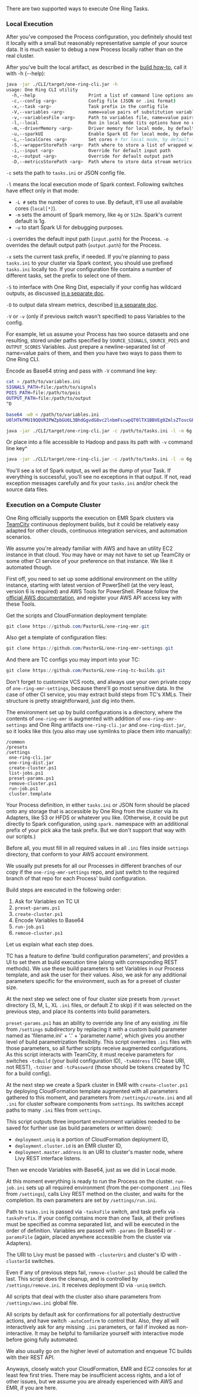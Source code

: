 There are two supported ways to execute One Ring Tasks.

### Local Execution

After you've composed the Process configuration, you definitely should test it locally with a small but reasonably representative sample of your source data. It is much easier to debug a new Process locally rather than on the real cluster.

After you've built the local artifact, as described in the [build how-to](BUILD.md), call it with -h (--help):
```bash
java -jar ./CLI/target/one-ring-cli.jar -h
usage: One Ring CLI utility
  -h,--help                    Print a list of command line options and exit
  -c,--config <arg>            Config file (JSON or .ini format)
  -x,--task <arg>              Task prefix in the config file
  -V,--variables <arg>         name=value pairs of substitution variables for the Spark config encoded as Base64
  -v,--variablesFile <arg>     Path to variables file, name=value pairs per each line
  -l,--local                   Run in local mode (its options have no effect otherwise)
  -m,--driverMemory <arg>      Driver memory for local mode, by default Spark uses 1g
  -u,--sparkUI                 Enable Spark UI for local mode, by default it is disabled
  -L,--localCores <arg>        Set cores # for local mode, by default * -- all cores
  -S,--wrapperStorePath <arg>  Path where to store a list of wrapped wildcards outputs
  -i,--input <arg>             Override for default input path
  -o,--output <arg>            Override for default output path
  -D,--metricsStorePath <arg>  Path where to store data stream metrics, if needed
```

`-c` sets the path to `tasks.ini` or JSON config file.

`-l` means the local execution mode of Spark context. Following switches have effect only in that mode:
* `-L #` sets the number of cores to use. By default, it'll use all available cores (`local[*]`).
* `-m` sets the amount of Spark memory, like `4g` or `512m`. Spark's current default is 1g.
* `-u` to start Spark UI for debugging purposes.

`-i` overrides the default input path (`input.path`) for the Process.
`-o` overrides the default output path (`output.path`) for the Process.

`-x` sets the current task prefix, if needed. If you're planning to pass `tasks.ini` to your cluster via Spark context, you should use prefixed `tasks.ini` locally too. If your configuration file contains a number of different tasks, set the prefix to select one of them.

`-S` to interface with One Ring Dist, especially if your config has wildcard outputs, as discussed [in a separate doc](DIST.md).

`-D` to output data stream metrics, described [in a separate doc](MONITOR.md).

`-V` or `-v` (only if previous switch wasn't specified) to pass Variables to the config.

For example, let us assume your Process has two source datasets and one resulting, stored under paths specified by `SOURCE_SIGNALS`, `SOURCE_POIS` and `OUTPUT_SCORES` Variables. Just prepare a newline-separated list of name=value pairs of them, and then you have two ways to pass them to One Ring CLI.

Encode as Base64 string and pass with `-V` command line key:
```bash
cat > /path/to/variables.ini
SIGNALS_PATH=file:/path/to/signals
POIS_PATH=file:/path/to/pois
OUTPUT_PATH=file:/path/to/output
^D

base64 -w0 < /path/to/variables.ini
U0lHTkFMU19QQVRIPWZpbGU6L3BhdGgvdG8vc2lnbmFscwpQT0lTX1BBVEg9ZmlsZTovcGF0aC90by9wb2lzCk9VVFBVVF9QQVRIPWZpbGU6L3BhdGgvdG8vb3V0cHV0Cg==

java -jar ./CLI/target/one-ring-cli.jar -c /path/to/tasks.ini -l -m 6g -V U0lHTkFMU19QQVRIPWZpbGU6L3BhdGgvdG8vc2lnbmFscwpQT0lTX1BBVEg9ZmlsZTovcGF0aC90by9wb2lzCk9VVFBVVF9QQVRIPWZpbGU6L3BhdGgvdG8vb3V0cHV0Cg==
```

Or place into a file accessible to Hadoop and pass its path with `-v` command line key^
```bash
java -jar ./CLI/target/one-ring-cli.jar -c /path/to/tasks.ini -l -m 6g -v /path/to/variables.ini
```

You'll see a lot of Spark output, as well as the dump of your Task. If everything is successful, you'll see no exceptions in that output. If not, read exception messages carefully and fix your `tasks.ini` and/or check the source data files.

### Execution on a Compute Cluster

One Ring officially supports the execution on EMR Spark clusters via [TeamCity](https://www.jetbrains.com/teamcity/) continuous deployment builds, but it could be relatively easy adapted for other clouds, continuous integration services, and automation scenarios.

We assume you're already familiar with AWS and have an utility EC2 instance in that cloud. You may have or may not have to set up TeamCity or some other CI service of your preference on that instance. We like it automated though.

First off, you need to set up some additional environment on the utility instance, starting with latest version of PowerShell (at the very least, version 6 is required) and AWS Tools for PowerShell. Please follow the [official AWS documentation](https://aws.amazon.com/powershell/), and register your AWS API access key with these Tools.

Get the scripts and CloudFormation deployment template:
```powershell
git clone https://github.com/PastorGL/one-ring-emr.git
```

Also get a template of configuration files:
```powershell
git clone https://github.com/PastorGL/one-ring-emr-settings.git
```

And there are TC configs you may import into your TC:
```powershell
git clone https://github.com/PastorGL/one-ring-tc-builds.git
```

Don't forget to customize VCS roots, and always use your own private copy of `one-ring-emr-settings`, because there'll go most sensitive data. In the case of other CI service, you may extract build steps from TC's XMLs. Their structure is pretty straightforward, just dig into them.

The environment set up by build configurations is a directory, where the contents of `one-ring-emr` is augmented with addition of `one-ring-emr-settings` and One Ring artifacts `one-ring-cli.jar` and `one-ring-dist.jar`, so it looks like this (you also may use symlinks to place them into manually):
```
/common
/presets
/settings
 one-ring-cli.jar
 one-ring-dist.jar
 create-cluster.ps1
 list-jobs.ps1
 preset-params.ps1
 remove-cluster.ps1
 run-job.ps1
 cluster.template
```

Your Process definition, in either `tasks.ini` or JSON form should be placed onto any storage that is accessible by One Ring from the cluster via its Adapters, like S3 or HFDS or whatever you like. (Otherwise, it could be put directly to Spark configuration, using `spark.` namespace with an additional prefix of your pick aka the task prefix. But we don't support that way with our scripts.)

Before all, you must fill in all required values in all `.ini` files inside `settings` directory, that conform to your AWS account environment.

We usually put presets for all our Processes in different branches of our copy if the `one-ring-emr-settings` repo, and just switch to the required branch of that repo for each Process' build configuration.

Build steps are executed in the following order:
1. Ask for Variables on TC UI
1. `preset-params.ps1`
1. `create-cluster.ps1`
1. Encode Variables to Base64
1. `run-job.ps1`
1. `remove-cluster.ps1`

Let us explain what each step does.

TC has a feature to define 'build configuration parameters', and provides a UI to set them at build execution time (along with corresponding REST methods). We use these build parameters to set Variables in our Process template, and ask the user for their values. Also, we ask for any additional parameters specific for the environment, such as for a preset of cluster size.

At the next step we select one of four cluster size presets from  `/preset` directory (S, M, L, XL `.ini` files, or default Z to skip) if it was selected on the previous step, and place its contents into build parameters.

`preset-params.ps1` has an ability to override any line of any existing .ini file from `/settings` subdirectory by replacing it with a custom build parameter named as 'filename.ini' + '.' + 'parameter.name', which gives you another level of build parametrization flexibility. This script overwrites `.ini` files with those parameters, so all further scripts receive augmented configurations. As this script interacts with TeamCity, it must receive parameters for switches `-tcBuild` (your build configuration ID), `-tsAddress` (TC base URI, not REST), `-tcUser` and `-tcPassword` (those should be tokens created by TC for a build config).

At the next step we create a Spark cluster in EMR with `create-cluster.ps1` by deploying CloudFormation template augmented with all parameters gathered to this moment, and parameters from `/settings/create.ini` and all `.ini` for cluster software components from `settings`. Its switches accept paths to many `.ini` files from `settings`.

This script outputs three important environment variables needed to be saved for further use (as build parameters or written down):
* `deployment.uniq` is a portion of CloudFormation deployment ID,
* `deployment.cluster.id` is an EMR cluster ID,
* `deployment.master.address` is an URI to cluster's master node, where Livy REST interface listens.

Then we encode Variables with Base64, just as we did in Local mode.

At this moment everything is ready to run the Process on the cluster. `run-job.ini` sets up all required environment (from the per-component `.ini` files from `/settings`), calls Livy REST method on the cluster, and waits for the completion. Its own parameters are set by `/settings/run.ini`.

Path to `tasks.ini` is passed via `-tasksFile` switch, and task prefix via `-tasksPrefix`. If your config contains more than one Task, all their prefixes must be specified as comma separated list, and will be executed in the order of definition. Variables are passed with `-params` (in Base64) or `-paramsFile` (again, placed anywhere accessible from the cluster via Adapters).

The URI to Livy must be passed with `-clusterUri` and cluster's ID with `-clusterId` switches.

Even if any of previous steps fail, `remove-cluster.ps1` should be called the last. This script does the cleanup, and is controlled by `/settings/remove.ini`. It receives deployment ID via `-uniq` switch.

All scripts that deal with the cluster also share parameters from `/settings/aws.ini` global file.

All scripts by default ask for confirmations for all potentially destructive actions, and have switch `-autoConfirm` to control that. Also, they all will interactively ask for any missing `.ini` parameters, or fail if invoked as non-interactive. It may be helpful to familiarize yourself with interactive mode before going fully automated.

We also usually go on the higher level of automation and enqueue TC builds with their REST API.

Anyways, closely watch your CloudFormation, EMR and EC2 consoles for at least few first tries. There may be insufficient access rights, and a lot of other issues, but we assume you are already experienced with AWS and EMR, if you are here.
